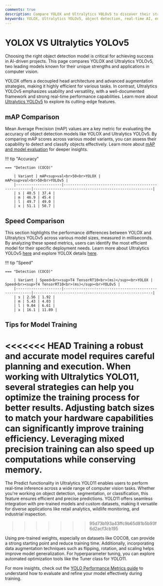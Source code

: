 ```yaml
---
comments: true
description: Compare YOLOX and Ultralytics YOLOv5 to discover their strengths, performance metrics, and applications in object detection, real-time AI, edge AI, and computer vision. Explore how these models excel in speed, accuracy, and deployment flexibility for diverse industries.
keywords: YOLOX, Ultralytics YOLOv5, object detection, real-time AI, edge AI, computer vision, model comparison, AI performance, deep learning.
---
```


# YOLOX VS Ultralytics YOLOv5

Choosing the right object detection model is critical for achieving success in AI-driven projects. This page compares YOLOX and Ultralytics YOLOv5, two leading models known for their unique strengths and applications in computer vision.

YOLOX offers a decoupled head architecture and advanced augmentation strategies, making it highly efficient for various tasks. In contrast, Ultralytics YOLOv5 emphasizes usability and versatility, with a well-documented framework and strong real-time performance capabilities. Learn more about [Ultralytics YOLOv5](https://docs.ultralytics.com/models/yolov5/) to explore its cutting-edge features.

## mAP Comparison

Mean Average Precision (mAP) values are a key metric for evaluating the accuracy of object detection models like YOLOX and Ultralytics YOLOv5. By comparing mAP scores across various model variants, you can assess their capability to detect and classify objects effectively. Learn more about [mAP and model evaluation](https://www.ultralytics.com/glossary/mean-average-precision-map) for deeper insights.

!!! tip "Accuracy"

    === "Detection (COCO)"

    	| Variant | mAP<sup>val<br>50<br>YOLOX | mAP<sup>val<br>50<br>YOLOv5 |
    	|---------------------|-------------------------------------------------------|-------------------------------------------------------|
    	| s | 40.5 | 37.4 |
    	| m | 46.9 | 45.4 |
    	| l | 49.7 | 49.0 |
    	| x | 51.1 | 50.7 |


## Speed Comparison

This section highlights the performance differences between YOLOX and Ultralytics YOLOv5 across various model sizes, measured in milliseconds. By analyzing these speed metrics, users can identify the most efficient model for their specific deployment needs. Learn more about Ultralytics YOLOv5 [here](https://docs.ultralytics.com/models/yolov5/) and explore YOLOX details [here](https://github.com/Megvii-BaseDetection/YOLOX).

!!! tip "Speed"

    === "Detection (COCO)"

    	| Variant | Speed<br><sup>T4 TensorRT10<br>(ms)</sup><br>YOLOX | Speed<br><sup>T4 TensorRT10<br>(ms)</sup><br>YOLOv5 |
    	|---------------------|-------------------------------------------------------|-------------------------------------------------------|
    	| s | 2.56 | 1.92 |
    	| m | 5.43 | 4.03 |
    	| l | 9.04 | 6.61 |
    	| x | 16.1 | 11.89 |

## Tips for Model Training

<<<<<<< HEAD
Training a robust and accurate model requires careful planning and execution. When working with Ultralytics YOLO11, several strategies can help you optimize the training process for better results. Adjusting batch sizes to match your hardware capabilities can significantly improve training efficiency. Leveraging mixed precision training can also speed up computations while conserving memory.
=======
The Predict functionality in Ultralytics YOLO11 enables users to perform real-time inference across a wide range of computer vision tasks. Whether you're working on object detection, segmentation, or classification, this feature ensures efficient and precise predictions. YOLO11 offers seamless integration with pre-trained models and custom datasets, making it versatile for diverse applications like retail analytics, wildlife monitoring, and industrial inspection.

> > > > > > > 95d73b193a43ffc9b65d81b5b93f6d2acf3cb195

Using pre-trained weights, especially on datasets like COCO8, can provide a strong starting point and reduce training time. Additionally, incorporating data augmentation techniques such as flipping, rotation, and scaling helps improve model generalization. For hyperparameter tuning, you can explore automated optimization tools like the Tuner class for YOLO11.

For more insights, check out the [YOLO Performance Metrics guide](https://docs.ultralytics.com/guides/yolo-performance-metrics/) to understand how to evaluate and refine your model effectively during training.

